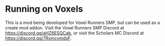 # Running on Voxels

This is a mod being developed for Voxel Runners SMP, but can be used as a create mod addon. Visit the Voxel Runners SMP Discord at https://discord.gg/aHZ6ESQCab, or visit the Scholars MC Discord at https://discord.gg/7RxmcvmdxF.
